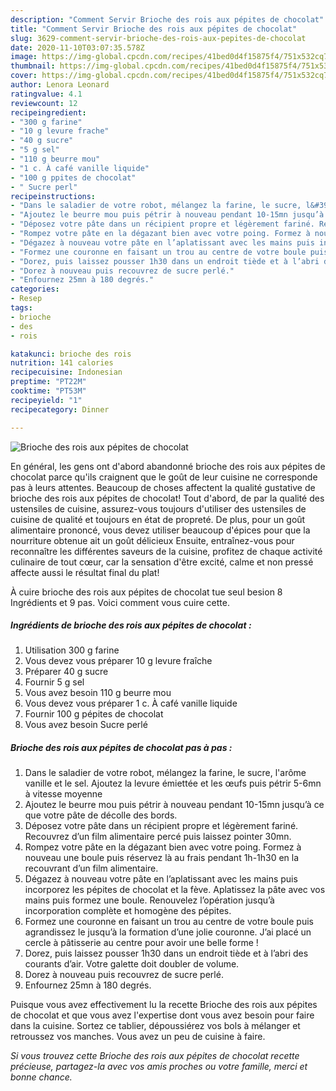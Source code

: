 ```yaml
---
description: "Comment Servir Brioche des rois aux pépites de chocolat"
title: "Comment Servir Brioche des rois aux pépites de chocolat"
slug: 3629-comment-servir-brioche-des-rois-aux-pepites-de-chocolat
date: 2020-11-10T03:07:35.578Z
image: https://img-global.cpcdn.com/recipes/41bed0d4f15875f4/751x532cq70/brioche-des-rois-aux-pepites-de-chocolat-photo-principale-de-la-recette.jpg
thumbnail: https://img-global.cpcdn.com/recipes/41bed0d4f15875f4/751x532cq70/brioche-des-rois-aux-pepites-de-chocolat-photo-principale-de-la-recette.jpg
cover: https://img-global.cpcdn.com/recipes/41bed0d4f15875f4/751x532cq70/brioche-des-rois-aux-pepites-de-chocolat-photo-principale-de-la-recette.jpg
author: Lenora Leonard
ratingvalue: 4.1
reviewcount: 12
recipeingredient:
- "300 g farine"
- "10 g levure frache"
- "40 g sucre"
- "5 g sel"
- "110 g beurre mou"
- "1 c. À café vanille liquide"
- "100 g ppites de chocolat"
- " Sucre perl"
recipeinstructions:
- "Dans le saladier de votre robot, mélangez la farine, le sucre, l&#39;arôme vanille et le sel. Ajoutez la levure émiettée et les œufs puis pétrir 5-6mn à vitesse moyenne"
- "Ajoutez le beurre mou puis pétrir à nouveau pendant 10-15mn jusqu’à ce que votre pâte de décolle des bords."
- "Déposez votre pâte dans un récipient propre et légèrement fariné. Recouvrez d’un film alimentaire percé puis laissez pointer 30mn."
- "Rompez votre pâte en la dégazant bien avec votre poing. Formez à nouveau une boule puis réservez là au frais pendant 1h-1h30 en la recouvrant d’un film alimentaire."
- "Dégazez à nouveau votre pâte en l’aplatissant avec les mains puis incorporez les pépites de chocolat et la fève. Aplatissez la pâte avec vos mains puis formez une boule. Renouvelez l’opération jusqu’à incorporation complète et homogène des pépites."
- "Formez une couronne en faisant un trou au centre de votre boule puis agrandissez le jusqu’à la formation d’une jolie couronne. J’ai placé un cercle à pâtisserie au centre pour avoir une belle forme !"
- "Dorez, puis laissez pousser 1h30 dans un endroit tiède et à l’abri des courants d’air. Votre galette doit doubler de volume."
- "Dorez à nouveau puis recouvrez de sucre perlé."
- "Enfournez 25mn à 180 degrés."
categories:
- Resep
tags:
- brioche
- des
- rois

katakunci: brioche des rois 
nutrition: 141 calories
recipecuisine: Indonesian
preptime: "PT22M"
cooktime: "PT53M"
recipeyield: "1"
recipecategory: Dinner

---
```



![Brioche des rois aux pépites de chocolat](https://img-global.cpcdn.com/recipes/41bed0d4f15875f4/751x532cq70/brioche-des-rois-aux-pepites-de-chocolat-photo-principale-de-la-recette.jpg)

En général, les gens ont d'abord abandonné brioche des rois aux pépites de chocolat parce qu'ils craignent que le goût de leur cuisine ne corresponde pas à leurs attentes. Beaucoup de choses affectent la qualité gustative de brioche des rois aux pépites de chocolat! Tout d'abord, de par la qualité des ustensiles de cuisine, assurez-vous toujours d'utiliser des ustensiles de cuisine de qualité et toujours en état de propreté. De plus, pour un goût alimentaire prononcé, vous devez utiliser beaucoup d'épices pour que la nourriture obtenue ait un goût délicieux Ensuite, entraînez-vous pour reconnaître les différentes saveurs de la cuisine, profitez de chaque activité culinaire de tout cœur, car la sensation d'être excité, calme et non pressé affecte aussi le résultat final du plat!

<!--inarticleads1-->

À cuire brioche des rois aux pépites de chocolat tue seul besion 8 Ingrédients et 9 pas. Voici comment vous cuire cette.

##### Ingrédients de brioche des rois aux pépites de chocolat :

1. Utilisation 300 g farine
1. Vous devez vous préparer 10 g levure fraîche
1. Préparer 40 g sucre
1. Fournir 5 g sel
1. Vous avez besoin 110 g beurre mou
1. Vous devez vous préparer 1 c. À café vanille liquide
1. Fournir 100 g pépites de chocolat
1. Vous avez besoin  Sucre perlé




<!--inarticleads2-->

##### Brioche des rois aux pépites de chocolat pas à pas :

1. Dans le saladier de votre robot, mélangez la farine, le sucre, l&#39;arôme vanille et le sel. Ajoutez la levure émiettée et les œufs puis pétrir 5-6mn à vitesse moyenne
1. Ajoutez le beurre mou puis pétrir à nouveau pendant 10-15mn jusqu’à ce que votre pâte de décolle des bords.
1. Déposez votre pâte dans un récipient propre et légèrement fariné. Recouvrez d’un film alimentaire percé puis laissez pointer 30mn.
1. Rompez votre pâte en la dégazant bien avec votre poing. Formez à nouveau une boule puis réservez là au frais pendant 1h-1h30 en la recouvrant d’un film alimentaire.
1. Dégazez à nouveau votre pâte en l’aplatissant avec les mains puis incorporez les pépites de chocolat et la fève. Aplatissez la pâte avec vos mains puis formez une boule. Renouvelez l’opération jusqu’à incorporation complète et homogène des pépites.
1. Formez une couronne en faisant un trou au centre de votre boule puis agrandissez le jusqu’à la formation d’une jolie couronne. J’ai placé un cercle à pâtisserie au centre pour avoir une belle forme !
1. Dorez, puis laissez pousser 1h30 dans un endroit tiède et à l’abri des courants d’air. Votre galette doit doubler de volume.
1. Dorez à nouveau puis recouvrez de sucre perlé.
1. Enfournez 25mn à 180 degrés.




<!--inarticleads1-->

<p>
Puisque vous avez effectivement lu la recette Brioche des rois aux pépites de chocolat et que vous avez l'expertise dont vous avez besoin pour faire dans la cuisine. Sortez ce tablier, dépoussiérez vos bols à mélanger et retroussez vos manches. Vous avez un peu de cuisine à faire.
</p>

<p>
<i>Si vous trouvez cette Brioche des rois aux pépites de chocolat recette précieuse, partagez-la avec vos amis proches ou votre famille, merci et bonne chance.</i>
</p>
